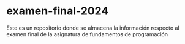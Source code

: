# examen-final-2024
Este es un repositorio donde se almacena la información respecto al examen final de la asignatura de fundamentos de programación
